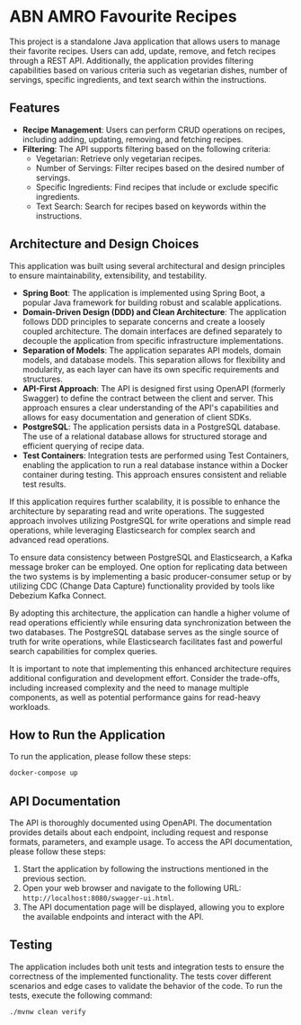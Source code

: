 # ABN AMRO Favourite Recipes

This project is a standalone Java application that allows users to manage their favorite recipes. Users can add, update,
remove, and fetch recipes through a REST API. Additionally, the application provides filtering capabilities based on
various criteria such as vegetarian dishes, number of servings, specific ingredients, and text search within the
instructions.

## Features

- **Recipe Management**: Users can perform CRUD operations on recipes, including adding, updating, removing, and
  fetching recipes.
- **Filtering**: The API supports filtering based on the following criteria:
  - Vegetarian: Retrieve only vegetarian recipes.
  - Number of Servings: Filter recipes based on the desired number of servings.
  - Specific Ingredients: Find recipes that include or exclude specific ingredients.
  - Text Search: Search for recipes based on keywords within the instructions.

## Architecture and Design Choices

This application was built using several architectural and design principles to ensure maintainability, extensibility,
and testability.

- **Spring Boot**: The application is implemented using Spring Boot, a popular Java framework for building robust and
  scalable applications.
- **Domain-Driven Design (DDD) and Clean Architecture**: The application follows DDD principles to separate concerns and
  create a loosely coupled architecture. The domain interfaces are defined separately to decouple the application from
  specific infrastructure implementations.
- **Separation of Models**: The application separates API models, domain models, and database models. This separation
  allows for flexibility and modularity, as each layer can have its own specific requirements and structures.
- **API-First Approach**: The API is designed first using OpenAPI (formerly Swagger) to define the contract between the
  client and server. This approach ensures a clear understanding of the API's capabilities and allows for easy
  documentation and generation of client SDKs.
- **PostgreSQL**: The application persists data in a PostgreSQL database. The use of a relational database allows for
  structured storage and efficient querying of recipe data.
- **Test Containers**: Integration tests are performed using Test Containers, enabling the application to run a real
  database instance within a Docker container during testing. This approach ensures consistent and reliable test
  results.

If this application requires further scalability, it is possible to enhance the architecture by separating read and
write operations. The suggested approach involves utilizing PostgreSQL for write operations and simple read operations,
while leveraging Elasticsearch for complex search and advanced read operations.

To ensure data consistency between PostgreSQL and Elasticsearch, a Kafka message broker can be employed. One option for
replicating data between the two systems is by implementing a basic producer-consumer setup or by utilizing CDC (Change
Data Capture) functionality provided by tools like Debezium Kafka Connect.

By adopting this architecture, the application can handle a higher volume of read operations efficiently while ensuring
data synchronization between the two databases. The PostgreSQL database serves as the single source of truth for write
operations, while Elasticsearch facilitates fast and powerful search capabilities for complex queries.

It is important to note that implementing this enhanced architecture requires additional configuration and development
effort. Consider the trade-offs, including increased complexity and the need to manage multiple components, as well as
potential performance gains for read-heavy workloads.

## How to Run the Application

To run the application, please follow these steps:

```bash
docker-compose up
```

## API Documentation

The API is thoroughly documented using OpenAPI. The documentation provides details about each endpoint, including
request and response formats, parameters, and example usage. To access the API documentation, please follow these steps:

1. Start the application by following the instructions mentioned in the previous section.
2. Open your web browser and navigate to the following URL: `http://localhost:8080/swagger-ui.html`.
3. The API documentation page will be displayed, allowing you to explore the available endpoints and interact with the
   API.

## Testing

The application includes both unit tests and integration tests to ensure the correctness of the implemented
functionality. The tests cover different scenarios and edge cases to validate the behavior of the code.
To run the tests, execute the following command:

```bash
./mvnw clean verify
  ```
